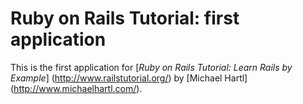 # Ruby on Rails Tutorial:  first application

This is the first application for
[*Ruby on Rails Tutorial: Learn Rails by Example*] (http://www.railstutorial.org/) by [Michael Hartl] (http://www.michaelhartl.com/).


